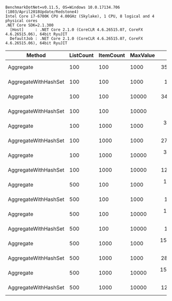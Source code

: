 ﻿```
BenchmarkDotNet=v0.11.5, OS=Windows 10.0.17134.706 (1803/April2018Update/Redstone4)
Intel Core i7-6700K CPU 4.00GHz (Skylake), 1 CPU, 8 logical and 4 physical cores
.NET Core SDK=2.1.300
  [Host]     : .NET Core 2.1.0 (CoreCLR 4.6.26515.07, CoreFX 4.6.26515.06), 64bit RyuJIT
  DefaultJob : .NET Core 2.1.0 (CoreCLR 4.6.26515.07, CoreFX 4.6.26515.06), 64bit RyuJIT
```

|               Method | ListCount | ItemCount | MaxValue |          Mean |       Error |      StdDev | Rank |
|--------------------- |---------- |---------- |--------- |--------------:|------------:|------------:|-----:|
|            Aggregate |       100 |       100 |     1000 |    351.722 us |   6.0908 us |   5.6973 us |    7 |
| AggregateWithHashSet |       100 |       100 |     1000 |     11.610 us |   0.1969 us |   0.1842 us |    2 |
|            Aggregate |       100 |       100 |    10000 |    346.813 us |   5.5951 us |   5.2336 us |    7 |
| AggregateWithHashSet |       100 |       100 |    10000 |      9.043 us |   0.1442 us |   0.1349 us |    1 |
|            Aggregate |       100 |      1000 |     1000 |  3,195.924 us |  51.5674 us |  48.2361 us |    9 |
| AggregateWithHashSet |       100 |      1000 |     1000 |    277.694 us |   4.2467 us |   3.9724 us |    6 |
|            Aggregate |       100 |      1000 |    10000 |  3,215.967 us |  41.0935 us |  36.4283 us |    9 |
| AggregateWithHashSet |       100 |      1000 |    10000 |    122.373 us |   2.4084 us |   2.5770 us |    5 |
|            Aggregate |       500 |       100 |     1000 |  1,759.093 us |  29.2762 us |  27.3850 us |    8 |
| AggregateWithHashSet |       500 |       100 |     1000 |     14.890 us |   0.3023 us |   0.3824 us |    4 |
|            Aggregate |       500 |       100 |    10000 |  1,740.951 us |  21.3782 us |  19.9972 us |    8 |
| AggregateWithHashSet |       500 |       100 |    10000 |     12.364 us |   0.2469 us |   0.3541 us |    3 |
|            Aggregate |       500 |      1000 |     1000 | 15,816.923 us | 348.7960 us | 326.2640 us |   10 |
| AggregateWithHashSet |       500 |      1000 |     1000 |    281.331 us |   5.6017 us |   5.5016 us |    6 |
|            Aggregate |       500 |      1000 |    10000 | 15,898.548 us | 145.6403 us | 129.1063 us |   10 |
| AggregateWithHashSet |       500 |      1000 |    10000 |    125.014 us |   3.0373 us |   2.8411 us |    5 |

